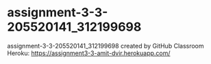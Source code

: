 # assignment-3-3-205520141_312199698
assignment-3-3-205520141_312199698 created by GitHub Classroom
Heroku: https://assignment3-3-amit-dvir.herokuapp.com/
